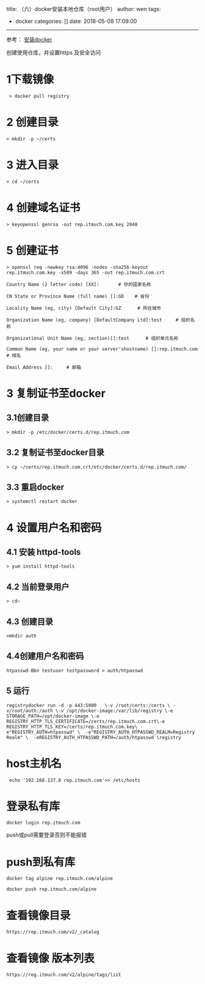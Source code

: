title: （六）docker安装本地仓库（root用户）
author: wen
tags:
  - docker
categories: []
date: 2018-05-08 17:09:00
---
参考：
[安装docker](/2018/05/08/（四）安装docker（root用户）/)

创建使用仓库，并设置https 及安全访问

# 1下载镜像 
```
 > docker pull registry 
```
# 2 创建目录
```
> mkdir -p ~/certs 
```

# 3 进入目录
```
> cd ~/certs  
```

# 4 创建域名证书
```
> keyopenssl genrsa -out rep.itmuch.com.key 2048 
```

# 5 创建证书
```
> openssl req -newkey rsa:4096 -nodes -sha256-keyout rep.itmuch.com.key -x509 -days 365 -out rep.itmuch.com.crt  

Country Name (2 letter code) [XX]:       # 你的国家名称

CN State or Province Name (full name) []:GD    # 省份

Locality Name (eg, city) [Default City]:GZ      # 所在城市

Organization Name (eg, company) [DefaultCompany Ltd]:test     # 组织名称

Organizational Unit Name (eg, section)[]:test      # 组织单元名称

Common Name (eg, your name or your server'shostname) []:rep.itmuch.com    # 域名

Email Address []:     # 邮箱 
```
# 3 复制证书至docker
## 3.1创建目录
```
> mkdir -p /etc/docker/certs.d/rep.itmuch.com
```
## 3.2 复制证书至docker目录
```
> cp ~/certs/rep.itmuch.com.crt/etc/docker/certs.d/rep.itmuch.com/ 
```
## 3.3 重启docker
```
> systemctl restart docker  
```

# 4 设置用户名和密码
## 4.1 安装 httpd-tools
```
> yum install httpd-tools 
```
## 4.2 当前登录用户
```
> cd~  
```
## 4.3 创建目录
```
>mkdir auth 
```
## 4.4创建用户名和密码 
```
htpasswd-Bbn testuser testpassword > auth/htpasswd  
```
## 5 运行
```
registrydocker run -d -p 443:5000   \-v /root/certs:/certs \ -v/root/auth:/auth \-v /opt/docker-image:/var/lib/registry \-e STORAGE_PATH=/opt/docker-image \-e REGISTRY_HTTP_TLS_CERTIFICATE=/certs/rep.itmuch.com.crt\-e REGISTRY_HTTP_TLS_KEY=/certs/rep.itmuch.com.key\ -e"REGISTRY_AUTH=htpasswd" \  -e"REGISTRY_AUTH_HTPASSWD_REALM=Registry Realm" \  -eREGISTRY_AUTH_HTPASSWD_PATH=/auth/htpasswd \registry 
```
# host主机名
```
 echo '192.168.137.8 rep.itmuch.com'>> /etc/hosts 
```


# 登录私有库
```
docker login rep.itmuch.com
```
push或pull需要登录否则不能报错

# push到私有库
```
docker tag alpine rep.itmuch.com/alpine

docker push rep.itmuch.com/alpine
```

# 查看镜像目录
```
https://rep.itmuch.com/v2/_catalog
```

# 查看镜像 版本列表
```
https://reg.itmuch.com/v2/alpine/tags/list
```